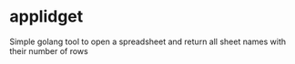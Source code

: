 # applidget
Simple golang tool to open a spreadsheet and return all sheet names with their number of rows
